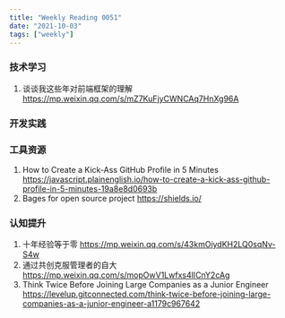 ```yaml
---
title: "Weekly Reading 0051"
date: "2021-10-03"
tags: ["weekly"]
---
```


### 技术学习
1. 谈谈我这些年对前端框架的理解 https://mp.weixin.qq.com/s/mZ7KuFjyCWNCAq7HnXg96A


### 开发实践


### 工具资源
1. How to Create a Kick-Ass GitHub Profile in 5 Minutes https://javascript.plainenglish.io/how-to-create-a-kick-ass-github-profile-in-5-minutes-19a8e8d0693b
2. Bages for open source project https://shields.io/ 

### 认知提升
1. 十年经验等于零 https://mp.weixin.qq.com/s/43kmOiydKH2LQ0sqNv-S4w
2. 通过共创克服管理者的自大 https://mp.weixin.qq.com/s/mopOwV1Lwfxs4lICnY2cAg
3. Think Twice Before Joining Large Companies as a Junior Engineer https://levelup.gitconnected.com/think-twice-before-joining-large-companies-as-a-junior-engineer-a1179c967642